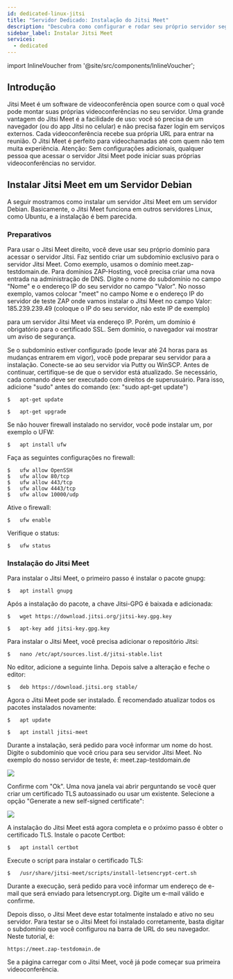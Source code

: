 ```yaml
---
id: dedicated-linux-jitsi
title: "Servidor Dedicado: Instalação do Jitsi Meet"
description: "Descubra como configurar e rodar seu próprio servidor seguro de videoconferência Jitsi Meet para reuniões online fáceis e privadas → Saiba mais agora"
sidebar_label: Instalar Jitsi Meet
services:
  - dedicated
---
```


import InlineVoucher from '@site/src/components/InlineVoucher';

## Introdução

Jitsi Meet é um software de videoconferência open source com o qual você pode montar suas próprias videoconferências no seu servidor. Uma grande vantagem do Jitsi Meet é a facilidade de uso: você só precisa de um navegador (ou do app Jitsi no celular) e não precisa fazer login em serviços externos. Cada videoconferência recebe sua própria URL para entrar na reunião. O Jitsi Meet é perfeito para videochamadas até com quem não tem muita experiência.
Atenção: Sem configurações adicionais, qualquer pessoa que acessar o servidor Jitsi Meet pode iniciar suas próprias videoconferências no servidor.

<InlineVoucher />

## Instalar Jitsi Meet em um Servidor Debian

A seguir mostramos como instalar um servidor Jitsi Meet em um servidor Debian. Basicamente, o Jitsi Meet funciona em outros servidores Linux, como Ubuntu, e a instalação é bem parecida.

### Preparativos

Para usar o Jitsi Meet direito, você deve usar seu próprio domínio para acessar o servidor Jitsi. Faz sentido criar um subdomínio exclusivo para o servidor Jitsi Meet. Como exemplo, usamos o domínio meet.zap-testdomain.de.
Para domínios ZAP-Hosting, você precisa criar uma nova entrada na administração de DNS. Digite o nome do subdomínio no campo "Nome" e o endereço IP do seu servidor no campo "Valor". No nosso exemplo, vamos colocar "meet" no campo Nome e o endereço IP do servidor de teste ZAP onde vamos instalar o Jitsi Meet no campo Valor: 185.239.239.49 (coloque o IP do seu servidor, não este IP de exemplo)


para um servidor Jitsi Meet via endereço IP. Porém, um domínio é obrigatório para o certificado SSL. Sem domínio, o navegador vai mostrar um aviso de segurança.

Se o subdomínio estiver configurado (pode levar até 24 horas para as mudanças entrarem em vigor), você pode preparar seu servidor para a instalação.
Conecte-se ao seu servidor via Putty ou WinSCP.
Antes de continuar, certifique-se de que o servidor está atualizado. Se necessário, cada comando deve ser executado com direitos de superusuário. Para isso, adicione "sudo" antes do comando (ex: "sudo apt-get update")

```
$	apt-get update
```
```
$	apt-get upgrade
```

Se não houver firewall instalado no servidor, você pode instalar um, por exemplo o UFW:
```
$	apt install ufw
```

Faça as seguintes configurações no firewall:

```
$	ufw allow OpenSSH
$	ufw allow 80/tcp
$	ufw allow 443/tcp
$	ufw allow 4443/tcp
$	ufw allow 10000/udp
```

Ative o firewall:
```
$	ufw enable
```

Verifique o status:
```
$	ufw status
```

### Instalação do Jitsi Meet

Para instalar o Jitsi Meet, o primeiro passo é instalar o pacote gnupg:
```
$	apt install gnupg
```

Após a instalação do pacote, a chave Jitsi-GPG é baixada e adicionada:
```
$	wget https://download.jitsi.org/jitsi-key.gpg.key
```
```
$	apt-key add jitsi-key.gpg.key
```

Para instalar o Jitsi Meet, você precisa adicionar o repositório Jitsi:
```
$	nano /etc/apt/sources.list.d/jitsi-stable.list
```

No editor, adicione a seguinte linha. Depois salve a alteração e feche o editor:
```
$	deb https://download.jitsi.org stable/
```

Agora o Jitsi Meet pode ser instalado. É recomendado atualizar todos os pacotes instalados novamente:
```
$	apt update
```
```
$	apt install jitsi-meet
```

Durante a instalação, será pedido para você informar um nome do host. Digite o subdomínio que você criou para seu servidor Jitsi Meet. No exemplo do nosso servidor de teste, é: meet.zap-testdomain.de

![](https://screensaver01.zap-hosting.com/index.php/s/jHEGSQARQrDKLoz/preview)


Confirme com "Ok". Uma nova janela vai abrir perguntando se você quer criar um certificado TLS autoassinado ou usar um existente. Selecione a opção "Generate a new self-signed certificate":

![](https://screensaver01.zap-hosting.com/index.php/s/QWmYp3gdXMnBdnC/preview)


A instalação do Jitsi Meet está agora completa e o próximo passo é obter o certificado TLS.
Instale o pacote Certbot:
```
$	apt install certbot
```

Execute o script para instalar o certificado TLS:
```
$	/usr/share/jitsi-meet/scripts/install-letsencrypt-cert.sh
```

Durante a execução, será pedido para você informar um endereço de e-mail que será enviado para letsencrypt.org. Digite um e-mail válido e confirme.

Depois disso, o Jitsi Meet deve estar totalmente instalado e ativo no seu servidor. Para testar se o Jitsi Meet foi instalado corretamente, basta digitar o subdomínio que você configurou na barra de URL do seu navegador. Neste tutorial, é:
```
https://meet.zap-testdomain.de
```

Se a página carregar com o Jitsi Meet, você já pode começar sua primeira videoconferência.

<InlineVoucher />